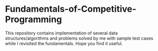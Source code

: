 # Fundamentals-of-Competitive-Programming

This repository contains implementation of several data structures/algorithms and problems solved by me with sample test cases
while I revisited the fundamentals. Hope you find it useful. 
